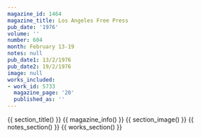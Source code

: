 ```yaml
---
magazine_id: 1464
magazine_title: Los Angeles Free Press
pub_date: '1976'
volume: ''
number: 604
month: February 13-19
notes: null
pub_date1: 13/2/1976
pub_date2: 19/2/1976
image: null
works_included:
- work_id: 5733
  magazine_page: '20'
  published_as: ''
---
```


{{ section_title() }}
{{ magazine_info() }}
{{ section_image() }}
{{ notes_section() }}
{{ works_section() }}
